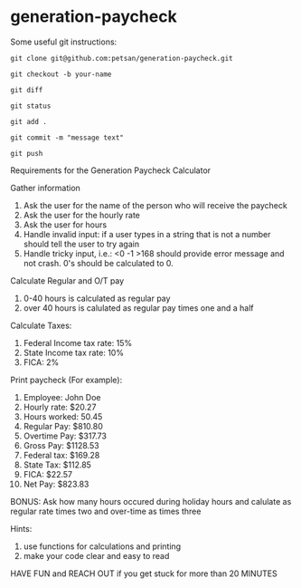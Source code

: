 # generation-paycheck

Some useful git instructions:

``git clone git@github.com:petsan/generation-paycheck.git``

``git checkout -b your-name``

``git diff``

``git status``

``git add .``

``git commit -m "message text"``

``git push``

Requirements for the Generation Paycheck Calculator

Gather information
1. Ask the user for the name of the person who will receive the paycheck
2. Ask the user for the hourly rate
3. Ask the user for hours
4. Handle invalid input: if a user types in a string that is not a number should tell the user to try again
5. Handle tricky input, i.e.: <0 -1 >168 should provide error message and not crash. 0's should be calculated to 0.

Calculate Regular and O/T pay
1. 0-40 hours is calculated as regular pay
2. over 40 hours is calulated as regular pay times one and a half

Calculate Taxes:
1. Federal Income tax rate: 15%
2. State Income tax rate: 10%
3. FICA: 2%

Print paycheck (For example):
1. Employee: John Doe
2. Hourly rate: $20.27
3. Hours worked: 50.45
4. Regular Pay: $810.80
5. Overtime Pay: $317.73
6. Gross Pay: $1128.53
7. Federal tax: $169.28
8. State Tax: $112.85
9. FICA: $22.57
10. Net Pay: $823.83


BONUS:
Ask how many hours occured during holiday hours and calulate as regular rate times two and over-time as times three

Hints: 
1. use functions for calculations and printing
2. make your code clear and easy to read
 
HAVE FUN and REACH OUT if you get stuck for more than 20 MINUTES
